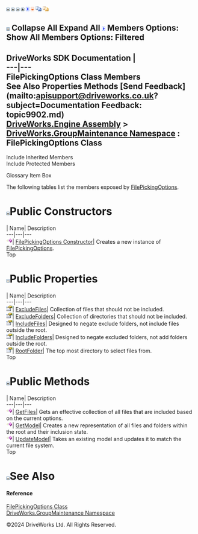 ![](dotnetimages/collapse.gif) ![](dotnetimages/expand.gif) ![](dotnetimages/collapse.gif) ![](dotnetimages/expand.gif) ![](dotnetimages/drpdown.gif) ![](dotnetimages/drpdown_orange.gif) ![](dotnetimages/copycode.gif) ![](dotnetimages/copycodeHighlight.gif)

![](dotnetimages/collapse.gif) Collapse All Expand All ![](dotnetimages/drpdown.gif) Members Options: Show All  Members Options: Filtered   
---  
DriveWorks SDK Documentation  |   
---|---  
FilePickingOptions Class Members   
See Also Properties Methods [Send Feedback](mailto:apisupport@driveworks.co.uk?subject=Documentation Feedback: topic9902.md)  
[DriveWorks.Engine Assembly](topic2156.md) > [DriveWorks.GroupMaintenance Namespace](topic9628.md) : FilePickingOptions Class  
---  
  
Include Inherited Members    
Include Protected Members  


Glossary Item Box

The following tables list the members exposed by [FilePickingOptions](topic9902.md).

# ![](dotnetimages/collapse.gif)Public Constructors

| Name| Description  
---|---|---  
![Public Constructor](dotnetimages/publicConstructor.gif)| [FilePickingOptions Constructor](topic9908.md)| Creates a new instance of [FilePickingOptions](topic9902.md).   
Top

# ![](dotnetimages/collapse.gif)Public Properties

| Name| Description  
---|---|---  
![Public Property](dotnetimages/publicProperty.gif)| [ExcludeFiles](topic9912.md)| Collection of files that should not be included.   
![Public Property](dotnetimages/publicProperty.gif)| [ExcludeFolders](topic9913.md)| Collection of directories that should not be included.   
![Public Property](dotnetimages/publicProperty.gif)| [IncludeFiles](topic9914.md)| Designed to negate exclude folders, not include files outside the root.   
![Public Property](dotnetimages/publicProperty.gif)| [IncludeFolders](topic9915.md)| Designed to negate excluded folders, not add folders outside the root.   
![Public Property](dotnetimages/publicProperty.gif)| [RootFolder](topic9916.md)| The top most directory to select files from.   
Top

# ![](dotnetimages/collapse.gif)Public Methods

| Name| Description  
---|---|---  
![Public Method](dotnetimages/publicMethod.gif)| [GetFiles](topic9909.md)| Gets an effective collection of all files that are included based on the current options.   
![Public Method](dotnetimages/publicMethod.gif)| [GetModel](topic9910.md)| Creates a new representation of all files and folders within the root and their inclusion state.   
![Public Method](dotnetimages/publicMethod.gif)| [UpdateModel](topic9911.md)| Takes an existing model and updates it to match the current file system.   
Top

# ![](dotnetimages/collapse.gif)See Also

#### Reference

[FilePickingOptions Class](topic9902.md)   
[DriveWorks.GroupMaintenance Namespace](topic9628.md)

©2024 DriveWorks Ltd. All Rights Reserved.
